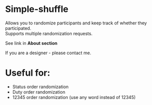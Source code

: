 # Simple-shuffle

Allows you to randomize participants and keep track of whether they participated.  
Supports multiple randomization requests.

See link in **About section**

If you are a designer - please contact me.

# Useful for:
- Status order randomization
- Duty order randomization
- 12345 order randomization (use any word instead of 12345)